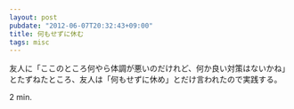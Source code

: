 ```yaml
---
layout: post
pubdate: "2012-06-07T20:32:43+09:00"
title: 何もせずに休む
tags: misc
---
```

友人に「ここのところ何やら体調が悪いのだけれど、何か良い対策はないかね」とたずねたところ、友人は「何もせずに休め」とだけ言われたので実践する。

2 min.
